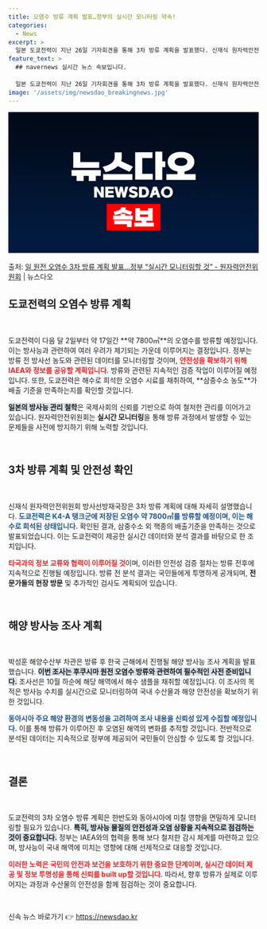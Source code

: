 ```yaml
---
title: 오염수 방류 계획 발표…정부의 실시간 모니터링 약속!
categories:
  - News
excerpt: >
  일본 도쿄전력이 지난 26일 기자회견을 통해 3차 방류 계획을 발표했다. 신재식 원자력안전위원회 방사선방재국…
feature_text: >
  ## navernews 실시간 뉴스 속보입니다.

  일본 도쿄전력이 지난 26일 기자회견을 통해 3차 방류 계획을 발표했다. 신재식 원자력안전위원회 방사선방재국…
image: '/assets/img/newsdao_breakingnews.jpg'
---
```


![뉴스다오 속보](/assets/img/newsdao_breakingnews.jpg)

<p>출처: <a href="https://newsdao.kr/2324" rel="dofollow">일 원전 오염수 3차 방류 계획 발표…정부 “실시간 모니터링할 것” - 원자력안전위원회</a> | 뉴스다오</p>

<h2 data-ke-size="size26">도쿄전력의 오염수 방류 계획</h2>

<p data-ke-size="size16">&nbsp;</p>도쿄전력이 다음 달 2일부터 약 17일간 **약 7800㎥**의 오염수를 방류할 예정입니다. 이는 방사능과 관련하여 여러 우려가 제기되는 가운데 이루어지는 결정입니다. 정부는 방류 전 방사선 농도와 관련된 데이터를 모니터링할 것이며, <b><span style="color: #ee2323;">안전성을 확보하기 위해 IAEA와 정보를 공유할 계획입니다.</span></b> 방류와 관련된 지속적인 검증 작업이 이루어질 예정입니다. 또한, 도쿄전력은 해수로 희석한 오염수 시료를 채취하여, **삼중수소 농도**가 배출 기준을 만족하는지를 확인할 것입니다. 

<b><span style="background-color: #21538527;">일본의 방사능 관리 철학</span></b>은 국제사회의 신뢰를 기반으로 하여 철저한 관리를 이어가고 있습니다. 원자력안전위원회는 **실시간 모니터링**을 통해 방류 과정에서 발생할 수 있는 문제들을 사전에 방지하기 위해 노력할 것입니다.

<p data-ke-size="size16">&nbsp;</p>

<h2 data-ke-size="size26">3차 방류 계획 및 안전성 확인</h2>

<p data-ke-size="size16">&nbsp;</p>신재식 원자력안전위원회 방사선방재국장은 3차 방류 계획에 대해 자세히 설명했습니다. <b><span style="color: #1a5490;">도쿄전력은 K4-A 탱크군에 저장된 오염수 약 7800㎥를 방류할 예정이며, 이는 해수로 희석된 상태입니다.</span></b> 확인된 결과, 삼중수소 외 핵종의 배출기준을 만족하는 것으로 발표되었습니다. 이는 도쿄전력이 제공한 실시간 데이터와 분석 결과를 바탕으로 한 조치입니다.

<b><span style="color: #ee2323;">타국과의 정보 교류와 협력이 이루어질 것</span></b>이며, 이러한 안전성 검증 절차는 방류 전후에 지속적으로 진행될 예정입니다. 방류 전 분석 결과는 국민들에게 투명하게 공개되며, **전문가들의 현장 방문** 및 추가적인 검사도 계획되어 있습니다.

<p data-ke-size="size16">&nbsp;</p>

<h2 data-ke-size="size26">해양 방사능 조사 계획</h2>

<p data-ke-size="size16">&nbsp;</p>박성훈 해양수산부 차관은 방류 후 한국 근해에서 진행될 해양 방사능 조사 계획을 발표했습니다. <b><span style="background-color: #21538527;">이번 조사는 후쿠시마 원전 오염수 방류와 관련하여 필수적인 사전 준비입니다.</span></b> 조사선은 10월 하순에 해당 해역에서 해수 샘플을 채취할 예정입니다. 이 조사의 목적은 방사능 수치를 실시간으로 모니터링하여 국내 수산물과 해양 안전성을 확보하기 위한 것입니다.

<b><span style="color: #1a5490;">동아시아 주요 해양 환경의 변동성을 고려하여 조사 내용을 신뢰성 있게 수집할 예정입니다.</span></b> 이를 통해 방류가 이루어진 후 오염된 해역의 변화를 추적할 것입니다. 전반적으로 분석된 데이터는 지속적으로 정부에 제공되어 국민들이 안심할 수 있도록 할 것입니다.

<p data-ke-size="size16">&nbsp;</p>

<h2 data-ke-size="size26">결론</h2>

<p data-ke-size="size16">&nbsp;</p>도쿄전력의 3차 오염수 방류 계획은 한반도와 동아시아에 미칠 영향을 면밀하게 모니터링할 필요가 있습니다. <b><span style="background-color: #21538527;">특히, 방사능 물질의 안전성과 오염 상황을 지속적으로 점검하는 것이 중요합니다.</span></b> 정부는 IAEA와의 협력을 통해 보다 철저한 감시 체계를 마련하고 있으며, 방사능이 국내 해역에 미치는 영향에 대해 선제적으로 대응할 것입니다.

<b><span style="color: #ee2323;">이러한 노력은 국민의 안전과 보건을 보호하기 위한 중요한 단계이며, 실시간 데이터 제공 및 정보 투명성을 통해 신뢰를 built up할 것입니다.</span></b> 따라서, 향후 방류가 실제로 이루어지는 과정과 수산물의 안전성을 함께 점검하는 것이 중요합니다.

<p data-ke-size="size16">&nbsp;</p>  

신속 뉴스 바로가기 👉 <a href="https://newsdao.kr" rel="dofollow">https://newsdao.kr</a>


